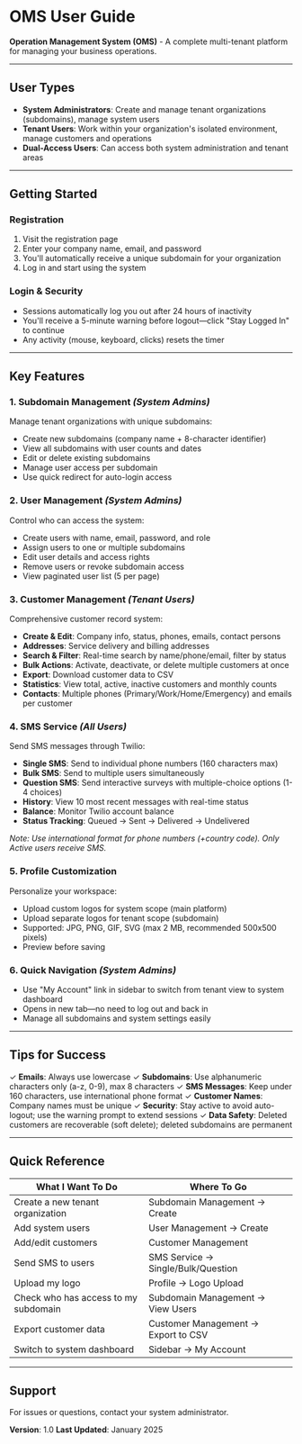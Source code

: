 # OMS User Guide

**Operation Management System (OMS)** - A complete multi-tenant platform for managing your business operations.

---

## User Types

- **System Administrators**: Create and manage tenant organizations (subdomains), manage system users
- **Tenant Users**: Work within your organization's isolated environment, manage customers and operations
- **Dual-Access Users**: Can access both system administration and tenant areas

---

## Getting Started

### Registration
1. Visit the registration page
2. Enter your company name, email, and password
3. You'll automatically receive a unique subdomain for your organization
4. Log in and start using the system

### Login & Security
- Sessions automatically log you out after 24 hours of inactivity
- You'll receive a 5-minute warning before logout—click "Stay Logged In" to continue
- Any activity (mouse, keyboard, clicks) resets the timer

---

## Key Features

### 1. **Subdomain Management** *(System Admins)*
Manage tenant organizations with unique subdomains:
- Create new subdomains (company name + 8-character identifier)
- View all subdomains with user counts and dates
- Edit or delete existing subdomains
- Manage user access per subdomain
- Use quick redirect for auto-login access

### 2. **User Management** *(System Admins)*
Control who can access the system:
- Create users with name, email, password, and role
- Assign users to one or multiple subdomains
- Edit user details and access rights
- Remove users or revoke subdomain access
- View paginated user list (5 per page)

### 3. **Customer Management** *(Tenant Users)*
Comprehensive customer record system:
- **Create & Edit**: Company info, status, phones, emails, contact persons
- **Addresses**: Service delivery and billing addresses
- **Search & Filter**: Real-time search by name/phone/email, filter by status
- **Bulk Actions**: Activate, deactivate, or delete multiple customers at once
- **Export**: Download customer data to CSV
- **Statistics**: View total, active, inactive customers and monthly counts
- **Contacts**: Multiple phones (Primary/Work/Home/Emergency) and emails per customer

### 4. **SMS Service** *(All Users)*
Send SMS messages through Twilio:
- **Single SMS**: Send to individual phone numbers (160 characters max)
- **Bulk SMS**: Send to multiple users simultaneously
- **Question SMS**: Send interactive surveys with multiple-choice options (1-4 choices)
- **History**: View 10 most recent messages with real-time status
- **Balance**: Monitor Twilio account balance
- **Status Tracking**: Queued → Sent → Delivered → Undelivered

*Note: Use international format for phone numbers (+country code). Only Active users receive SMS.*

### 5. **Profile Customization**
Personalize your workspace:
- Upload custom logos for system scope (main platform)
- Upload separate logos for tenant scope (subdomain)
- Supported: JPG, PNG, GIF, SVG (max 2 MB, recommended 500x500 pixels)
- Preview before saving

### 6. **Quick Navigation** *(System Admins)*
- Use "My Account" link in sidebar to switch from tenant view to system dashboard
- Opens in new tab—no need to log out and back in
- Manage all subdomains and system settings easily

---

## Tips for Success

✓ **Emails**: Always use lowercase
✓ **Subdomains**: Use alphanumeric characters only (a-z, 0-9), max 8 characters
✓ **SMS Messages**: Keep under 160 characters, use international phone format
✓ **Customer Names**: Company names must be unique
✓ **Security**: Stay active to avoid auto-logout; use the warning prompt to extend sessions
✓ **Data Safety**: Deleted customers are recoverable (soft delete); deleted subdomains are permanent

---

## Quick Reference

| What I Want To Do | Where To Go |
|-------------------|-------------|
| Create a new tenant organization | Subdomain Management → Create |
| Add system users | User Management → Create |
| Add/edit customers | Customer Management |
| Send SMS to users | SMS Service → Single/Bulk/Question |
| Upload my logo | Profile → Logo Upload |
| Check who has access to my subdomain | Subdomain Management → View Users |
| Export customer data | Customer Management → Export to CSV |
| Switch to system dashboard | Sidebar → My Account |

---

## Support

For issues or questions, contact your system administrator.

**Version**: 1.0
**Last Updated**: January 2025

